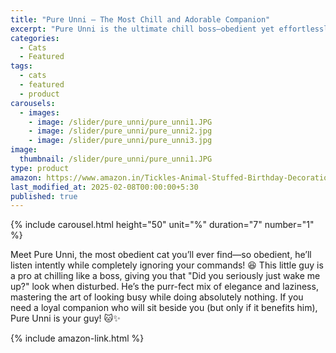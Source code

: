 ```yaml
---
title: "Pure Unni – The Most Chill and Adorable Companion"
excerpt: "Pure Unni is the ultimate chill boss—obedient yet effortlessly majestic, ruling your home with sleepy-eyed charm! 😸✨"
categories:
  - Cats
  - Featured
tags:
  - cats
  - featured
  - product
carousels:
  - images: 
    - image: /slider/pure_unni/pure_unni1.JPG
    - image: /slider/pure_unni/pure_unni2.jpg
    - image: /slider/pure_unni/pure_unni3.jpg
image:
  thumbnail: /slider/pure_unni/pure_unni1.JPG
type: product
amazon: https://www.amazon.in/Tickles-Animal-Stuffed-Birthday-Decorations/dp/B08RB516HN
last_modified_at: 2025-02-08T00:00:00+5:30
published: true
---
```


{% include carousel.html height="50" unit="%" duration="7" number="1" %}

Meet Pure Unni, the most obedient cat you’ll ever find—so obedient, he’ll listen intently while completely ignoring your commands! 😆 This little guy is a pro at chilling like a boss, giving you that "Did you seriously just wake me up?" look when disturbed. He’s the purr-fect mix of elegance and laziness, mastering the art of looking busy while doing absolutely nothing. If you need a loyal companion who will sit beside you (but only if it benefits him), Pure Unni is your guy! 🐱✨

 {% include amazon-link.html %}